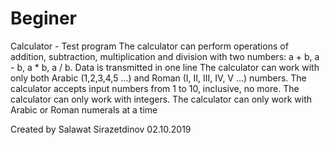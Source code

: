 # Beginer
Calculator - Test program 
The calculator can perform operations of addition, subtraction, multiplication and division with two numbers: a + b, a - b, a * b, a / b. Data is transmitted in one line
The calculator can work with only both Arabic (1,2,3,4,5 ...) and Roman (I, II, III, IV, V ...) numbers.
The calculator accepts input numbers from 1 to 10, inclusive, no more.
The calculator can only work with integers.
The calculator can only work with Arabic or Roman numerals at a time

 Created by Salawat Sirazetdinov
	02.10.2019
